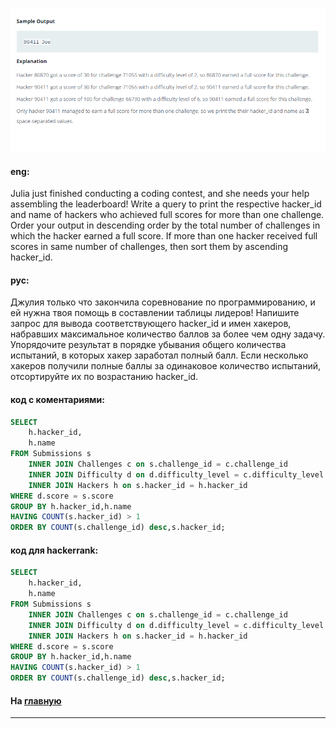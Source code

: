 ### 

<img src="./art/50.png" alt="solution" >

#### eng:
Julia just finished conducting a coding contest, and she needs your help assembling the leaderboard! Write a query 
to print the respective hacker_id and name of hackers who achieved full scores for more than one challenge. Order 
your output in descending order by the total number of challenges in which the hacker earned a full score. If more 
than one hacker received full scores in same number of challenges, then sort them by ascending hacker_id.   


#### рус:
Джулия только что закончила соревнование по программированию, и ей нужна твоя помощь в составлении таблицы лидеров! 
Напишите запрос для вывода соответствующего hacker_id и имен хакеров, набравших максимальное количество баллов за 
более чем одну задачу. Упорядочите результат в порядке убывания общего количества испытаний, в которых хакер 
заработал полный балл. Если несколько хакеров получили полные баллы за одинаковое количество испытаний, отсортируйте 
их по возрастанию hacker_id.    


#### код с коментариями:
```sql
SELECT                                                                  /* выбрать данные */
    h.hacker_id,                                                        /* столбец  */
    h.name                                                              /* столбец */
FROM Submissions s                                                      /* из таблицы */
    INNER JOIN Challenges c on s.challenge_id = c.challenge_id          /* объединенная с таблицей по столбцу */
    INNER JOIN Difficulty d on d.difficulty_level = c.difficulty_level  /* объединенная с таблицей по столбцу */
    INNER JOIN Hackers h on s.hacker_id = h.hacker_id                   /* объединенная с таблицей по столбцу */
WHERE d.score = s.score                                                 /* где условие */
GROUP BY h.hacker_id,h.name                                             /* сгруппировать по  */
HAVING COUNT(s.hacker_id) > 1                                           /* где условие */
ORDER BY COUNT(s.challenge_id) desc,s.hacker_id;                        /* отсортировать по */
```

#### код для hackerrank:
```sql
SELECT 
    h.hacker_id,
    h.name 
FROM Submissions s
    INNER JOIN Challenges c on s.challenge_id = c.challenge_id
    INNER JOIN Difficulty d on d.difficulty_level = c.difficulty_level
    INNER JOIN Hackers h on s.hacker_id = h.hacker_id
WHERE d.score = s.score
GROUP BY h.hacker_id,h.name
HAVING COUNT(s.hacker_id) > 1
ORDER BY COUNT(s.challenge_id) desc,s.hacker_id;
```


#### На [главную](https://github.com/BEPb/hackerrank_sql#readme)

---
